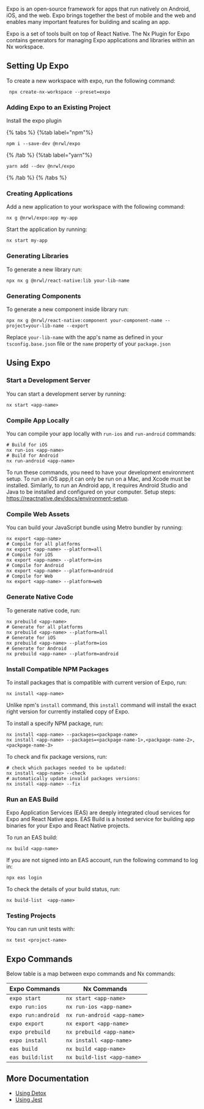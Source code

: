 Expo is an open-source framework for apps that run natively on Android, iOS, and the web. Expo brings together the best of mobile and the web and enables many important features for building and scaling an app.

Expo is a set of tools built on top of React Native. The Nx Plugin for Expo contains generators for managing Expo applications and libraries within an Nx workspace.

## Setting Up Expo

To create a new workspace with expo, run the following command:

```shell
 npx create-nx-workspace --preset=expo
```

### Adding Expo to an Existing Project

Install the expo plugin

{% tabs %}
{%tab label="npm"%}

```shell
npm i --save-dev @nrwl/expo
```

{% /tab %}
{%tab label="yarn"%}

```shell
yarn add --dev @nrwl/expo
```

{% /tab %}
{% /tabs %}

### Creating Applications

Add a new application to your workspace with the following command:

```shell
nx g @nrwl/expo:app my-app
```

Start the application by running:

```shell
nx start my-app
```

### Generating Libraries

To generate a new library run:

```shell
npx nx g @nrwl/react-native:lib your-lib-name
```

### Generating Components

To generate a new component inside library run:

```shell
npx nx g @nrwl/react-native:component your-component-name --project=your-lib-name --export
```

Replace `your-lib-name` with the app's name as defined in your `tsconfig.base.json` file or the `name` property of your `package.json`

## Using Expo

### Start a Development Server

You can start a development server by running:

```shell
nx start <app-name>
```

### Compile App Locally

You can compile your app locally with `run-ios` and `run-android` commands:

```shell
# Build for iOS
nx run-ios <app-name>
# Build for Android
nx run-android <app-name>
```

To run these commands, you need to have your development environment setup. To run an iOS app,it can only be run on a Mac, and Xcode must be installed. Similarly, to run an Android app, it requires Android Studio and Java to be installed and configured on your computer. Setup steps: https://reactnative.dev/docs/environment-setup.

### Compile Web Assets

You can build your JavaScript bundle using Metro bundler by running:

```shell
nx export <app-name>
# Compile for all platforms
nx export <app-name> --platform=all
# Compile for iOS
nx export <app-name> --platform=ios
# Compile for Android
nx export <app-name> --platform=android
# Compile for Web
nx export <app-name> --platform=web
```

### Generate Native Code

To generate native code, run:

```shell
nx prebuild <app-name>
# Generate for all platforms
nx prebuild <app-name> --platform=all
# Generate for iOS
nx prebuild <app-name> --platform=ios
# Generate for Android
nx prebuild <app-name> --platform=android
```

### Install Compatible NPM Packages

To install packages that is compatible with current version of Expo, run:

```shell
nx install <app-name>
```

Unlike npm's `install` command, this `install` command will install the exact right version for currently installed copy of Expo.

To install a specify NPM package, run:

```shell
nx install <app-name> --packages=<packpage-name>
nx install <app-name> --packages=<packpage-name-1>,<packpage-name-2>,<packpage-name-3>
```

To check and fix package versions, run:

```shell
# check which packages needed to be updated:
nx install <app-name> --check
# automatically update invalid packages versions:
nx install <app-name> --fix
```

### Run an EAS Build

Expo Application Services (EAS) are deeply integrated cloud services for Expo and React Native apps. EAS Build is a hosted service for building app binaries for your Expo and React Native projects.

To run an EAS build:

```shell
nx build <app-name>
```

If you are not signed into an EAS account, run the following command to log in:

```shell
npx eas login
```

To check the details of your build status, run:

```shell
nx build-list  <app-name>
```

### Testing Projects

You can run unit tests with:

```shell
nx test <project-name>
```

## Expo Commands

Below table is a map between expo commands and Nx commands:

| Expo Commands      | Nx Commands                 |
| ------------------ | --------------------------- |
| `expo start`       | `nx start <app-name>`       |
| `expo run:ios`     | `nx run-ios <app-name>`     |
| `expo run:android` | `nx run-android <app-name>` |
| `expo export`      | `nx export <app-name>`      |
| `expo prebuild`    | `nx prebuild <app-name>`    |
| `expo install`     | `nx install <app-name>`     |
| `eas build`        | `nx build <app-name>`       |
| `eas build:list`   | `nx build-list <app-name>`  |

## More Documentation

- [Using Detox](/packages/detox)
- [Using Jest](/packages/jest)
